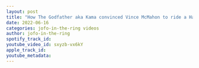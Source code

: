 ```yaml
---
layout: post
title: "How The Godfather aka Kama convinced Vince McMahon to ride a Harley to the ring"
date: 2022-06-16
categories: jofo-in-the-ring videos
author: jofo-in-the-ring
spotify_track_id: 
youtube_video_id: sxyzb-vx6kY
apple_track_id: 
youtube_metadata: 
---
```

